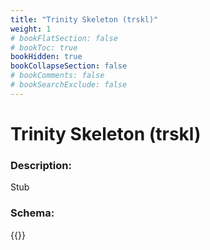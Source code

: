 ```yaml
---
title: "Trinity Skeleton (trskl)"
weight: 1
# bookFlatSection: false
# bookToc: true
bookHidden: true
bookCollapseSection: false
# bookComments: false
# bookSearchExclude: false
---
```

# Trinity Skeleton (trskl)

### Description:

Stub

### Schema:

{{<github repo="pkZukan/PokeDocs" file="/LA/Flatbuffers/Model/trskl.fbs" lang="ts">}}